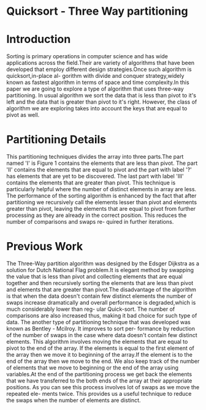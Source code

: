 # Quicksort - Three Way partitioning

# Introduction
Sorting is primary operations in computer science and has wide applications
across the field.Their are variety of algorithms that have been developed that
employ different design strategies.Once such algorithm is quicksort,in-place al-
gorithm with divide and conquer strategy,widely known as fastest algorithm in
terms of space and time complexity.In this paper we are going to explore a type
of algorithm that uses three-way partitioning. In usual algorithm we sort the
data that is less than pivot to it's left and the data that is greater than pivot to
it's right. However, the class of algorithm we are exploring takes into account
the keys that are equal to pivot as well.

# Partitioning Details

This partitioning techniques divides the array into three parts.The part named
'I' is Figure 1 contains the elements that are less than pivot. The part 'II'
contains the elements that are equal to pivot and the part with label '?' has
elements that are yet to be discovered. The last part with label 'III' contains
the elements that are greater than pivot. This technique is particularly helpful
where the number of distinct elements in array are less. The performance of the
sorting algorithm is enhanced by the fact that after partitioning we recursively
call the elements lesser than pivot and elements greater than pivot, leaving the
elements that are equal to pivot from further processing as they are already in
the correct position. This reduces the number of comparisons and swaps re-
quired in further iterations.

# Previous Work

The Three-Way partition algorithm was designed by the Edsger Dijkstra as a
solution for Dutch National Flag problem.It is elegant method by swapping the
value that is less than pivot and collecting elements that are equal together and
then recursively sorting the elements that are less than pivot and elements that
are greater than pivot.The disadvantage of the algorithm is that when the data
doesn't contain few distinct elements the number of swaps increase dramatically
and overall performance is degraded,which is much considerably lower than reg-
ular Quick-sort. The number of comparisons are also increased thus, making it
bad choice for such type of data. The another type of partitioning technique
that was developed was known as Bentley - Mcilroy. It improves to sort per-
formance by reduction of the number of swaps in the case where data doesn't
contain few distinct elements. This algorithm involves moving the elements that
are equal to pivot to the end of the array. If the elements is equal to the first
element of the array then we move it to beginning of the array.If the element
is to the end of the array then we move to the end. We also keep track of the
number of elements that we move to beginning or the end of the array using
variables.At the end of the partitioning process we get back the elements that
we have transferred to the both ends of the array at their appropriate positions.
As you can see this process involves lot of swaps as we move the repeated ele-
ments twice. This provides us a useful technique to reduce the swaps when the
number of elements are distinct.
